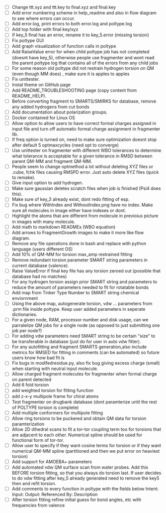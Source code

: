 * [ ] Change ttt.xyz and ttt.key to final.xyz and final.key
* [ ] Add error numbering scheme in help_readme and also in flow diagram to see where errors can occur.
* [ ] Add error.log, print errors to both error.log and poltype.log
* [ ] Add top folder with final key/xyz
* [ ] If key_5 final has an error, rename it to key_5.error (missing torsion)
* [ ] Fix poltype GUI
* [ ] Add graph visualization of function calls in poltype
* [ ] Add RaiseValue error for when child poltype job has not completed (doesnt have key_5), otherwise people use fragmenter and wont read the parent poltype log that contains all of the errors from any child jobs
* [ ] For some reason old poltype did not restrain hydrogen torsion on QM (even though MM does) , make sure it is apples to apples
* [ ] Fix unittester.
* [ ] Instal theme on GitHub page
* [ ] Add README_TROUBLESHOOTING page (copy content from README_HELP). 
* [ ] Before converting fragment to SMARTS/SMIRKS for database, remove any added hydrogens from cut bonds
* [ ] Add documentation about polarization groups.
* [ ] Docker contained for Linux OS
* [ ] Allow option to allow users to have correct formal charges assigned in input file and turn off automatic formal charge assignment in fragmenter lib.
* [ ] If freq option is turned on, need to make sure optimization doesnt stop after default 5 optmaxcycles (need opt to converge)
* [ ] Use unittester on fragmenter with different WBO tolerances to determine what tolerance is acceptable for a given tolerance in RMSD between parent QM-MM and fragment QM-MM. 
* [ ] People seem to change optmethod a lot without deleting XYZ files or .cube, fchk files causing RMSPD error. Just auto delete XYZ files (quick to remake). 
* [ ] Give input option to add hydrogen.
* [ ] Make sure gaussian deletes scratch files when job is finished (Psi4 does this).
* [ ] Make sure of key_3 already exist, dont redo fitting of esp.
* [ ] Fix bug where WithIndex and WithoutIndex.png have no index. Make sure all molecules in image either have indexes or dont. 
* [ ] Highlight the atoms that are different from molecule in previoius picture in images with many molecule.
* [ ] Add math to markdown READMEs (WBO equation)
* [ ] Add arrows to FragmentGrowth images to make it more like flow diagram.
* [ ] Remove any file operations done in bash and replace with python language (users different OS)
* [ ] Add 10% of QM-MM for torsion max_amp restrained fitting
* [ ] Remove redundant torsion parameter SMART string parameters in current database (valence).
* [ ] Raise ValueError if final key file has any torsion zeroed out (possible that database had no matches)
* [ ] For any hydrogen torsion assign prior SMART string and parameters to reduce the amount of parameters needed to fit for rotatable bonds
* [ ] Add map from Tinker Type Number to SMART string chemical enviornment
* [ ] Using the above map, autogenerate torsion, vdw ... parameters from .prm file inside poltype. Keep user added parameters in seperate dictionaries. 
* [ ] For a given node, RAM, processor number and disk usage, can we parralelize QM jobs for a single node (as opposed to just submitting one job per node?)
* [ ] For adding vdw parameters need SMART string to be certain "size" to be transferable in database (just do for user in auto vdw fitter).
* [ ] For any autofitting and fragment SMARTS generation,also include metrics for RMSED for fitting in comments (can be automated) so future users know how bad fit is 
* [ ] Fix bugs in modifedresidue.py, also fix bug giving excess charge (small) when starting with neutral input molecule.
* [ ] Allow charged fragment molecules for fragmenter when formal charge on parent detected
* [ ] Add 6 fold torsion
* [ ] add weighted torsion for fitting function
* [ ] add z-x-y multipole frame for chiral atoms
* [ ] Test fragmenter on drugbank database (dont paramterize until the rest of POLTYPE torsion is complete)
* [ ] Add multiple conformers for multipole fitting
* [ ] Allow ring torsions to be puckered and obtain QM data for torsion paramterization
* [ ] Allow 2D dihedral scans to fit a tor-tor coupling term too for torsions that are adjacent to each other. Numerical spline should be used for functional form of tor-tor.
* [ ] Allow user to specify if they want cosine terms for torsion or if they want numerical QM-MM spline (partitioned and then we put error on heaviest torsion)
* [ ] Add support for AMOEBA+ parameters
* [ ] Add automated vdw QM surface scan from water probes. Add this BEFORE torsion fitting, so that you always do torsion last. If user decides to do vdw fitting after key_5 already generated need to remove the key5 then and refit torsion.
* [ ] Add comments to every function in poltype with the fields below
    Intent: 
    Input:
    Output: 
    Referenced By: 
    Description 
* [ ] After torsion fitting refine initial guess for bond angles, etc with frequencies from valence

